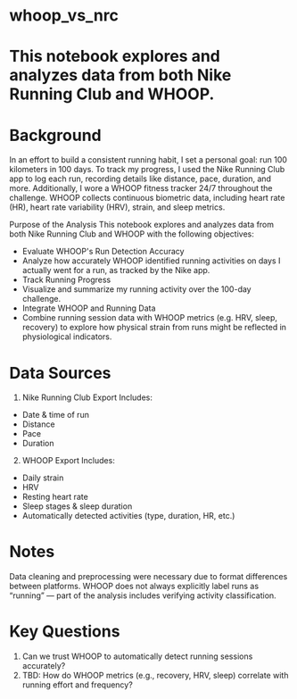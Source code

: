 # whoop_vs_nrc
This notebook explores and analyzes data from both Nike Running Club and WHOOP. 
=======
# Background
In an effort to build a consistent running habit, I set a personal goal: run 100 kilometers in 100 days. To track my progress, I used the Nike Running Club app to log each run, recording details like distance, pace, duration, and more.
Additionally, I wore a WHOOP fitness tracker 24/7 throughout the challenge. WHOOP collects continuous biometric data, including heart rate (HR), heart rate variability (HRV), strain, and sleep metrics.

Purpose of the Analysis
This notebook explores and analyzes data from both Nike Running Club and WHOOP with the following objectives:
* Evaluate WHOOP's Run Detection Accuracy
* Analyze how accurately WHOOP identified running activities on days I actually went for a run, as tracked by the Nike app.
* Track Running Progress
* Visualize and summarize my running activity over the 100-day challenge.
* Integrate WHOOP and Running Data
* Combine running session data with WHOOP metrics (e.g. HRV, sleep, recovery) to explore how physical strain from runs might be reflected in physiological indicators.

# Data Sources
1. Nike Running Club Export
Includes:
- Date & time of run
- Distance
- Pace
- Duration

2. WHOOP Export
Includes:
- Daily strain
- HRV
- Resting heart rate
- Sleep stages & sleep duration
- Automatically detected activities (type, duration, HR, etc.)

# Notes
Data cleaning and preprocessing were necessary due to format differences between platforms.
WHOOP does not always explicitly label runs as “running” — part of the analysis includes verifying activity classification.

# Key Questions
1. Can we trust WHOOP to automatically detect running sessions accurately?
2. TBD: How do WHOOP metrics (e.g., recovery, HRV, sleep) correlate with running effort and frequency?
